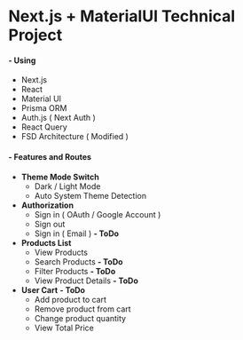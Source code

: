 # Next.js + MaterialUI Technical Project

#### - Using

-  Next.js
-  React
-  Material UI
-  Prisma ORM
-  Auth.js ( Next Auth )
-  React Query
-  FSD Architecture ( Modified )

#### - Features and Routes

-  **Theme Mode Switch**
   -  Dark / Light Mode
   -  Auto System Theme Detection
-  **Authorization**
   -  Sign in ( OAuth / Google Account )
   -  Sign out
   -  Sign in ( Email ) **- ToDo**
-  **Products List**
   -  View Products
   -  Search Products **- ToDo**
   -  Filter Products **- ToDo**
   -  View Product Details **- ToDo**
-  **User Cart** **- ToDo**
   -  Add product to cart
   -  Remove product from cart
   -  Change product quantity
   -  View Total Price
